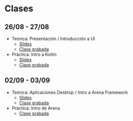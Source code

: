# Clases

## 26/08 - 27/08

- Teórica: Presentación / Introducción a UI
  * [Slides](https://docs.google.com/presentation/d/e/2PACX-1vREsqskUm42wABAimfkdB-GYq0yGIY1DHn3nYAEUJQX4PsoXilJvPGhwAcOFE46--WG00cCsVUtMaxH/pub?start=false&loop=false&delayms=3000)
  * [Clase grabada](https://www.youtube.com/watch?v=uGYco8DgWPE)
- Práctica: Intro a Kotlin
  * [Slides](https://docs.google.com/presentation/d/e/2PACX-1vS3W9pmSGp5ra8Bb1jao42fwQB_SBAeqhe3E9czIZdlAZfMT9XaQm1UcoxdzvWqq8JK8cBl5G4MHfun/pub?start=false&loop=false&delayms=3000)
  * [Clase grabada](https://www.youtube.com/watch?v=_cUOj9D4RoY)

## 02/09 - 03/09

- Teórica: Aplicaciones Desktop / Intro a Arena Framework
  * [Slides](https://docs.google.com/presentation/d/e/2PACX-1vQbnLQYNdoy_8SnWtT2gBqDVZyuyBN3F3wuCtgGq3gAwFc4zT-kM9oRDyEMyGl0IbqqUqWBlrWXQhBx/pub?start=false&loop=false&delayms=3000)
  * [Clase grabada](https://www.youtube.com/watch?v=N1XlUglgbdw)
- Práctica: Intro de Arena
  * [Clase grabada](https://www.youtube.com/watch?v=iTjsk72WoaQ)
